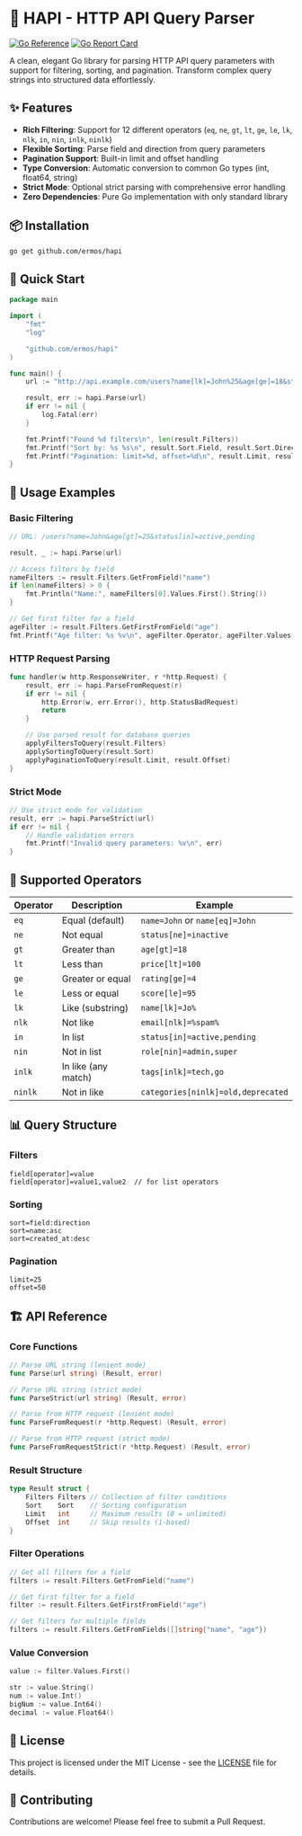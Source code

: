 # 🚀 HAPI - HTTP API Query Parser

[![Go Reference](https://pkg.go.dev/badge/github.com/ermos/hapi.svg)](https://pkg.go.dev/github.com/ermos/hapi)
[![Go Report Card](https://goreportcard.com/badge/github.com/ermos/hapi)](https://goreportcard.com/report/github.com/ermos/hapi)

A clean, elegant Go library for parsing HTTP API query parameters with support for filtering, sorting, and pagination. Transform complex query strings into structured data effortlessly.

## ✨ Features

- **Rich Filtering**: Support for 12 different operators (`eq`, `ne`, `gt`, `lt`, `ge`, `le`, `lk`, `nlk`, `in`, `nin`, `inlk`, `ninlk`)
- **Flexible Sorting**: Parse field and direction from query parameters
- **Pagination Support**: Built-in limit and offset handling
- **Type Conversion**: Automatic conversion to common Go types (int, float64, string)
- **Strict Mode**: Optional strict parsing with comprehensive error handling
- **Zero Dependencies**: Pure Go implementation with only standard library

## 📦 Installation

```bash
go get github.com/ermos/hapi
```

## 🎯 Quick Start

```go
package main

import (
    "fmt"
    "log"

    "github.com/ermos/hapi"
)

func main() {
    url := "http://api.example.com/users?name[lk]=John%25&age[ge]=18&status[in]=active,pending&limit=25&offset=50&sort=created_at:desc"

    result, err := hapi.Parse(url)
    if err != nil {
        log.Fatal(err)
    }

    fmt.Printf("Found %d filters\n", len(result.Filters))
    fmt.Printf("Sort by: %s %s\n", result.Sort.Field, result.Sort.Direction)
    fmt.Printf("Pagination: limit=%d, offset=%d\n", result.Limit, result.Offset)
}
```

## 📖 Usage Examples

### Basic Filtering

```go
// URL: /users?name=John&age[gt]=25&status[in]=active,pending

result, _ := hapi.Parse(url)

// Access filters by field
nameFilters := result.Filters.GetFromField("name")
if len(nameFilters) > 0 {
    fmt.Println("Name:", nameFilters[0].Values.First().String())
}

// Get first filter for a field
ageFilter := result.Filters.GetFirstFromField("age")
fmt.Printf("Age filter: %s %v\n", ageFilter.Operator, ageFilter.Values.First().Int())
```

### HTTP Request Parsing

```go
func handler(w http.ResponseWriter, r *http.Request) {
    result, err := hapi.ParseFromRequest(r)
    if err != nil {
        http.Error(w, err.Error(), http.StatusBadRequest)
        return
    }

    // Use parsed result for database queries
    applyFiltersToQuery(result.Filters)
    applySortingToQuery(result.Sort)
    applyPaginationToQuery(result.Limit, result.Offset)
}
```

### Strict Mode

```go
// Use strict mode for validation
result, err := hapi.ParseStrict(url)
if err != nil {
    // Handle validation errors
    fmt.Printf("Invalid query parameters: %v\n", err)
}
```

## 🔧 Supported Operators

| Operator | Description | Example |
|----------|-------------|---------|
| `eq` | Equal (default) | `name=John` or `name[eq]=John` |
| `ne` | Not equal | `status[ne]=inactive` |
| `gt` | Greater than | `age[gt]=18` |
| `lt` | Less than | `price[lt]=100` |
| `ge` | Greater or equal | `rating[ge]=4` |
| `le` | Less or equal | `score[le]=95` |
| `lk` | Like (substring) | `name[lk]=Jo%` |
| `nlk` | Not like | `email[nlk]=%spam%` |
| `in` | In list | `status[in]=active,pending` |
| `nin` | Not in list | `role[nin]=admin,super` |
| `inlk` | In like (any match) | `tags[inlk]=tech,go` |
| `ninlk` | Not in like | `categories[ninlk]=old,deprecated` |

## 📊 Query Structure

### Filters
```
field[operator]=value
field[operator]=value1,value2  // for list operators
```

### Sorting
```
sort=field:direction
sort=name:asc
sort=created_at:desc
```

### Pagination
```
limit=25
offset=50
```

## 🏗️ API Reference

### Core Functions

```go
// Parse URL string (lenient mode)
func Parse(url string) (Result, error)

// Parse URL string (strict mode)
func ParseStrict(url string) (Result, error)

// Parse from HTTP request (lenient mode)
func ParseFromRequest(r *http.Request) (Result, error)

// Parse from HTTP request (strict mode)
func ParseFromRequestStrict(r *http.Request) (Result, error)
```

### Result Structure

```go
type Result struct {
    Filters Filters // Collection of filter conditions
    Sort    Sort    // Sorting configuration
    Limit   int     // Maximum results (0 = unlimited)
    Offset  int     // Skip results (1-based)
}
```

### Filter Operations

```go
// Get all filters for a field
filters := result.Filters.GetFromField("name")

// Get first filter for a field
filter := result.Filters.GetFirstFromField("age")

// Get filters for multiple fields
filters := result.Filters.GetFromFields([]string{"name", "age"})
```

### Value Conversion

```go
value := filter.Values.First()

str := value.String()
num := value.Int()
bigNum := value.Int64()
decimal := value.Float64()
```

## 📄 License

This project is licensed under the MIT License - see the [LICENSE](LICENSE) file for details.

## 🤝 Contributing

Contributions are welcome! Please feel free to submit a Pull Request.
